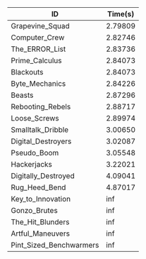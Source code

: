 |ID|Time(s)|
|-|-|
|Grapevine_Squad|2.79809|
|Computer_Crew|2.82746|
|The_ERROR_List|2.83736|
|Prime_Calculus|2.84073|
|Blackouts|2.84073|
|Byte_Mechanics|2.84226|
|Beasts|2.87296|
|Rebooting_Rebels|2.88717|
|Loose_Screws|2.89974|
|Smalltalk_Dribble|3.00650|
|Digital_Destroyers|3.02087|
|Pseudo_Boom|3.05548|
|Hackerjacks|3.22021|
|Digitally_Destroyed|4.09041|
|Rug_Heed_Bend|4.87017|
|Key_to_Innovation|inf|
|Gonzo_Brutes|inf|
|The_Hit_Blunders|inf|
|Artful_Maneuvers|inf|
|Pint_Sized_Benchwarmers|inf|
